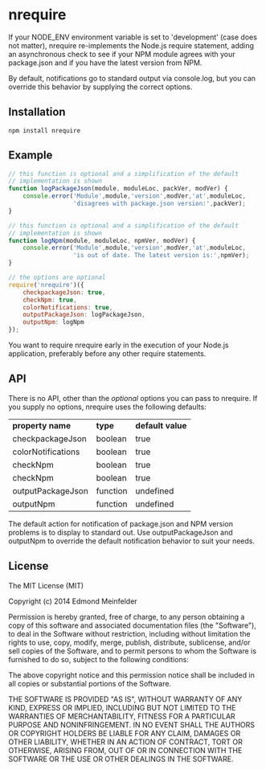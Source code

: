 nrequire
========
If your NODE_ENV environment variable is set to 'development' (case does not
matter), nrequire re-implements the Node.js require statement, adding an
asynchronous check to see if your NPM module agrees with your package.json and
if you have the latest version from NPM.

By default, notifications go to standard output via console.log, but you can
override this behavior by supplying the correct options.

## Installation

    npm install nrequire

## Example

```JavaScript
// this function is optional and a simplification of the default
// implementation is shown
function logPackageJson(module, moduleLoc, packVer, modVer) {
    console.error('Module',module,'version',modVer,'at',moduleLoc,
                  'disagrees with package.json version:',packVer);
}

// this function is optional and a simplification of the default
// implementation is shown
function logNpm(module, moduleLoc, npmVer, modVer) {
    console.error('Module',module,'version',modVer,'at',moduleLoc,
                  'is out of date. The latest version is:',npmVer);
}

// the options are optional
require('nrequire')({
    checkpackageJson: true,
    checkNpm: true,
    colorNotifications: true,
    outputPackageJson: logPackageJson,
    outputNpm: logNpm
});
```

You want to require nrequire early in the execution of your Node.js application,
preferably before any other require statements.

## API
There is no API, other than the *optional* options you can pass to nrequire. If
you supply no options, nrequire uses the following defaults:

<table>
<tr><td><b>property name</b></td><td><b>type</b></td><td><b>default value</b>
</td></tr>
<tr><td>checkpackageJson</td><td>boolean</td><td>true</td></tr>
<tr><td>colorNotifications</td><td>boolean</td><td>true</td></tr>
<tr><td>checkNpm</td><td>boolean</td><td>true</td></tr>
<tr><td>checkNpm</td><td>boolean</td><td>true</td></tr>
<tr><td>outputPackageJson</td><td>function</td><td>undefined</td></tr>
<tr><td>outputNpm</td><td>function</td><td>undefined</td></tr>
</table>

The default action for notification of package.json and NPM version problems is
to display to standard out. Use outputPackageJson and outputNpm to override the
default notification behavior to suit your needs.

## License
The MIT License (MIT)

Copyright (c) 2014 Edmond Meinfelder

Permission is hereby granted, free of charge, to any person obtaining a copy of
this software and associated documentation files (the "Software"), to deal in
the Software without restriction, including without limitation the rights to
use, copy, modify, merge, publish, distribute, sublicense, and/or sell copies of
the Software, and to permit persons to whom the Software is furnished to do so,
subject to the following conditions:

The above copyright notice and this permission notice shall be included in all
copies or substantial portions of the Software.

THE SOFTWARE IS PROVIDED "AS IS", WITHOUT WARRANTY OF ANY KIND, EXPRESS OR
IMPLIED, INCLUDING BUT NOT LIMITED TO THE WARRANTIES OF MERCHANTABILITY, FITNESS
FOR A PARTICULAR PURPOSE AND NONINFRINGEMENT. IN NO EVENT SHALL THE AUTHORS OR
COPYRIGHT HOLDERS BE LIABLE FOR ANY CLAIM, DAMAGES OR OTHER LIABILITY, WHETHER
IN AN ACTION OF CONTRACT, TORT OR OTHERWISE, ARISING FROM, OUT OF OR IN
CONNECTION WITH THE SOFTWARE OR THE USE OR OTHER DEALINGS IN THE SOFTWARE.

